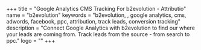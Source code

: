 +++
title = "Google Analytics CMS Tracking For b2evolution - Attributio"
name = "b2evolution"
keywords = "b2evolution, , google analytics, cms, adwords, facebook, ppc, attribution, track leads, conversion tracking"
description = "Connect Google Analytics with b2evolution to find our where your leads are coming from. Track leads from the source - from search to ppc."
logo = ""
+++
